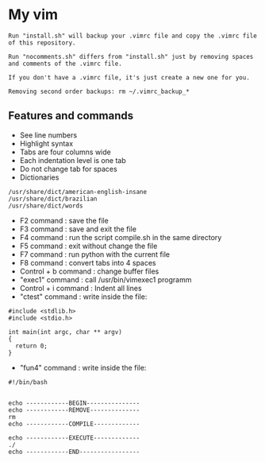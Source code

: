 # My vim  

```
Run "install.sh" will backup your .vimrc file and copy the .vimrc file of this repository.

Run "nocomments.sh" differs from "install.sh" just by removing spaces and comments of the .vimrc file.

If you don't have a .vimrc file, it's just create a new one for you.

Removing second order backups: rm ~/.vimrc_backup_*  
```

## Features and commands 

* See line numbers  
* Highlight syntax  
* Tabs are four columns wide  
* Each indentation level is one tab  
* Do not change tab for spaces  
* Dictionaries  
```
/usr/share/dict/american-english-insane  
/usr/share/dict/brazilian  
/usr/share/dict/words  
```
* F2 command : save the file  
* F3 command : save and exit the file  
* F4 command : run the script compile.sh in the same directory  
* F5 command : exit without change the file  
* F7 command : run python with the current file  
* F8 command : convert tabs into 4 spaces
* Control + b command : change buffer files  
* "exec1" command : call /usr/bin/vimexec1 programm  
* Control + i command : Indent all lines  
* "ctest" command : write inside the file:  
```
#include <stdlib.h>
#include <stdio.h>

int main(int argc, char ** argv)
{
  return 0;
} 
```
* "fun4" command : write inside the file:
```
#!/bin/bash


echo ------------BEGIN---------------
echo ------------REMOVE--------------
rm
echo ------------COMPILE-------------

echo ------------EXECUTE-------------
./
echo ------------END-----------------


```  
  
